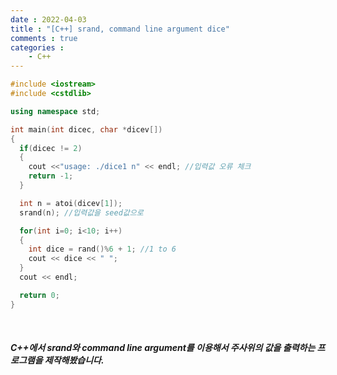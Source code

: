 ```yaml
---
date : 2022-04-03
title : "[C++] srand, command line argument dice"
comments : true
categories : 
    - C++
---
```


```c++
#include <iostream>
#include <cstdlib>

using namespace std;

int main(int dicec, char *dicev[])
{
  if(dicec != 2) 
  {
    cout <<"usage: ./dice1 n" << endl; //입력값 오류 체크
    return -1;
  }

  int n = atoi(dicev[1]);
  srand(n); //입력값을 seed값으로 

  for(int i=0; i<10; i++)
  {
    int dice = rand()%6 + 1; //1 to 6
    cout << dice << " ";
  }
  cout << endl;

  return 0;
}
```

<br>

##### C++에서 srand와 command line argument를 이용해서 주사위의 값을 출력하는 프로그램을 제작해봤습니다.